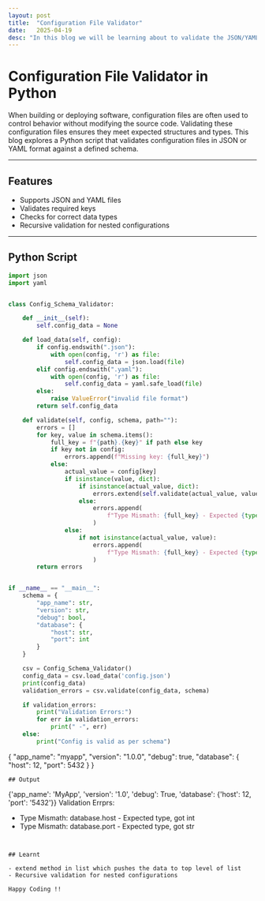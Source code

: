 ```yaml
---
layout: post
title:  "Configuration File Validator"
date:   2025-04-19 
desc: "In this blog we will be learning about to validate the JSON/YAML schema for the given config. enen it is nested by implementing recurssion"
---
```



# Configuration File Validator in Python

When building or deploying software, configuration files are often used to control behavior without modifying the source code. Validating these configuration files ensures they meet expected structures and types. This blog explores a Python script that validates configuration files in JSON or YAML format against a defined schema.

---

## Features

- Supports JSON and YAML files
- Validates required keys
- Checks for correct data types
- Recursive validation for nested configurations

---

## Python Script

```python
import json
import yaml


class Config_Schema_Validator:

    def __init__(self):
        self.config_data = None

    def load_data(self, config):
        if config.endswith(".json"):
            with open(config, 'r') as file:
                self.config_data = json.load(file)
        elif config.endswith(".yaml"):
            with open(config, 'r') as file:
                self.config_data = yaml.safe_load(file)
        else:
            raise ValueError("invalid file format")
        return self.config_data

    def validate(self, config, schema, path=""):
        errors = []
        for key, value in schema.items():
            full_key = f"{path}.{key}" if path else key
            if key not in config:
                errors.append(f"Missing key: {full_key}")
            else:
                actual_value = config[key]
                if isinstance(value, dict):
                    if isinstance(actual_value, dict):
                        errors.extend(self.validate(actual_value, value, full_key))
                    else:
                        errors.append(
                            f"Type Mismath: {full_key} - Expected {type(value).__name__}, got {type(actual_value).__name__}"
                        )
                else:
                    if not isinstance(actual_value, value):
                        errors.append(
                            f"Type Mismath: {full_key} - Expected {type(value).__name__}, got {type(actual_value).__name__}"
                        )
        return errors


if __name__ == "__main__":
    schema = {
        "app_name": str,
        "version": str,
        "debug": bool,
        "database": {
            "host": str,
            "port": int
        }
    }

    csv = Config_Schema_Validator()
    config_data = csv.load_data('config.json')
    print(config_data)
    validation_errors = csv.validate(config_data, schema)

    if validation_errors:
        print("Validation Errors:")
        for err in validation_errors:
            print(" -", err)
    else:
        print("Config is valid as per schema")


```
{
    "app_name": "myapp",
    "version": "1.0.0",
    "debug": true,
    "database": {
        "host": 12,
        "port": 5432
    }
}


```
## Output
```
{'app_name': 'MyApp', 'version': '1.0', 'debug': True, 'database': {'host': 12, 'port': '5432'}}
Validation Errprs:
 - Type Mismath: database.host - Expected type, got int
 - Type Mismath: database.port - Expected type, got str
 ```


## Learnt

- extend method in list which pushes the data to top level of list
- Recursive validation for nested configurations

Happy Coding !!